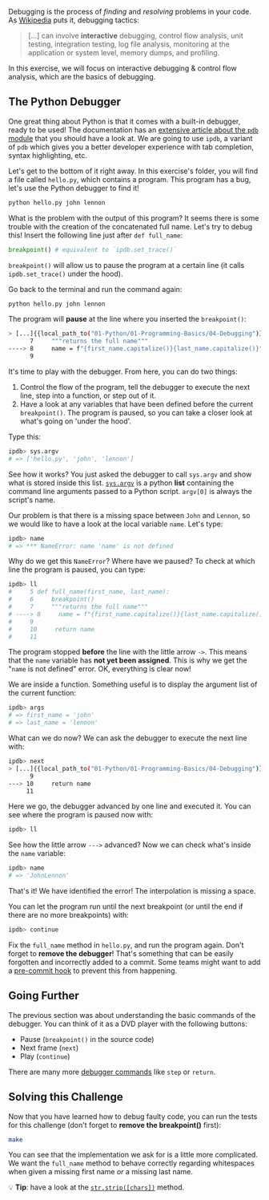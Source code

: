Debugging is the process of _finding_ and _resolving_ problems in your code. As [Wikipedia](https://en.wikipedia.org/wiki/Debugging) puts it, debugging tactics:

> [...] can involve **interactive** debugging, control flow analysis, unit testing, integration testing, log file analysis, monitoring at the application or system level, memory dumps, and profiling.

In this exercise, we will focus on interactive debugging & control flow analysis, which are the basics of debugging.

## The Python Debugger

One great thing about Python is that it comes with a built-in debugger, ready to be used! The documentation has an [extensive article about the `pdb` module](https://docs.python.org/3/library/pdb.html) that you should have a look at. We are going to use `ipdb`, a variant of `pdb` which gives you a better developer experience with tab completion, syntax highlighting, etc.

Let's get to the bottom of it right away. In this exercise's folder, you will find a file called `hello.py`, which contains a program. This program has a bug, let's use the Python debugger to find it!

```bash
python hello.py john lennon
```

What is the problem with the output of this program? It seems there is some trouble with the creation of the concatenated full name. Let's try to debug this! Insert the following line just after `def full_name`:

```python
breakpoint() # equivalent to `ipdb.set_trace()`
```

`breakpoint()` will allow us to pause the program at a certain line (it calls `ipdb.set_trace()` under the hood).

Go back to the terminal and run the command again:

```bash
python hello.py john lennon
```

The program will **pause** at the line where you inserted the `breakpoint()`:

```bash
> [...]{{local_path_to("01-Python/01-Programming-Basics/04-Debugging")}}/hello.py(8)full_name()
      7     """returns the full name"""
----> 8     name = f"{first_name.capitalize()}{last_name.capitalize()}"
      9
```

It's time to play with the debugger. From here, you can do two things:

1. Control the flow of the program, tell the debugger to execute the next line, step into a function, or step out of it.
2. Have a look at any variables that have been defined before the current `breakpoint()`. The program is paused, so you can take a closer look at what's going on 'under the hood'.

Type this:

```bash
ipdb> sys.argv
# => ['hello.py', 'john', 'lennon']
```

See how it works? You just asked the debugger to call `sys.argv` and show what is stored inside this list. [`sys.argv`](https://docs.python.org/3/library/sys.html#sys.argv) is a python **list** containing the command line arguments passed to a Python script. `argv[0]` is always the script's name.

Our problem is that there is a missing space between `John` and `Lennon`, so we would like to have a look at the local variable `name`. Let's type:

```bash
ipdb> name
# => *** NameError: name 'name' is not defined
```

Why do we get this `NameError`? Where have we paused? To check at which line the program is paused, you can type:

```bash
ipdb> ll
#     5 def full_name(first_name, last_name):
#     6     breakpoint()
#     7     """returns the full name"""
# ----> 8     name = f"{first_name.capitalize()}{last_name.capitalize()}"
#     9
#     10     return name
#     11
```

The program stopped **before** the line with the little arrow `->`. This means that the `name` variable has **not yet been assigned**. This is why we get the "`name` is not defined" error. OK, everything is clear now!

We are inside a function. Something useful is to display the argument list of the current function:

```bash
ipdb> args
# => first_name = 'john'
# => last_name = 'lennon'
```

What can we do now? We can ask the debugger to execute the next line with:

```bash
ipdb> next
> [...]{{local_path_to("01-Python/01-Programming-Basics/04-Debugging")}}/hello.py(10)full_name()
      9
---> 10     return name
     11
```

Here we go, the debugger advanced by one line and executed it. You can see where the program is paused now with:

```bash
ipdb> ll
```

See how the little arrow `--->` advanced? Now we can check what's inside the `name` variable:

```bash
ipdb> name
# => 'JohnLennon'
```

That's it! We have identified the error! The interpolation is missing a space.

You can let the program run until the next breakpoint (or until the end if there are no more breakpoints) with:

```bash
ipdb> continue
```

Fix the `full_name` method in `hello.py`, and run the program again. Don't forget to **remove the debugger**! That's something that can be easily forgotten and incorrectly added to a commit. Some teams might want to add a [pre-commit hook](http://blog.keul.it/2013/11/no-more-pdbsettrace-committed-git-pre.html) to prevent this from happening.

## Going Further

The previous section was about understanding the basic commands of the debugger. You can think of it as a DVD player with the following buttons:

- Pause (`breakpoint()` in the source code)
- Next frame (`next`)
- Play (`continue`)

There are many more [debugger commands](https://docs.python.org/3/library/pdb.html#debugger-commands) like `step` or `return`.

## Solving this Challenge

Now that you have learned how to debug faulty code, you can run the tests for this challenge (don't forget to **remove the breakpoint()** first):

```bash
make
```

You can see that the implementation we ask for is a little more complicated. We want the `full_name` method to behave correctly regarding whitespaces when given a missing first name _or_ a missing last name.

 💡 **Tip**: have a look at the [`str.strip([chars])`](https://docs.python.org/3/library/stdtypes.html?highlight=strip#str.strip) method.
